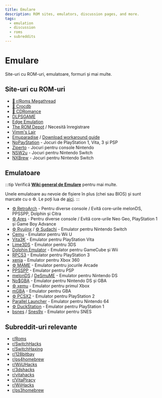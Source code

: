 ```yaml
---
title: Emulare
description: ROM sites, emulators, discussion pages, and more.
tags:
  - emulation
  - discussion
  - roms
  - subreddits
---
```


# Emulare

Site-uri cu ROM-uri, emulatoare, formuri și mai multe.

## Site-uri cu ROM-uri

- [🌟 r/Roms Megathread](https://r-roms.github.io)
- [🌟 Crocdb](https://crocdb.net)
- [🌟 CDRomance](https://cdromance.com)
- [DLPSGAME](https://dlpsgame.com)
- [Edge Emulation](https://edgeemu.net)
- [The ROM Depot](https://theromdepot.com) / Necesită înregistrare
- [Vimm's Lair](https://vimm.net/?p=vault)
- [Emuparadise](https://www.emuparadise.me/roms-isos-games.php) /
  [Download workaround guide](https://lemmy.world/post/3061617)
- [NoPayStation](https://nopaystation.com) - Jocuri de PlayStation 1, Vita, 3 și PSP
- [Ziperto](https://www.ziperto.com) - Jocuri pentru console Nintendo
- [NSW2u](https://nsw2u.com) - Jocuri pentru Nintendo Switch
- [NXBrew](https://nxbrew.com) - Jocuri pentru Nintendo Switch

## Emulatoare

:::tip
Verifică
**[Wiki general de Emulare](https://emulation.gametechwiki.com/index.php/Main_Page#Emulators)**
pentru mai multe.

Unele emulatoare au nevoie de fișiere în plus (chei sau BIOS) și sunt marcate
cu o :gear:. Le poți lua de
[aici](https://r-roms.github.io/megathread/misc/#bios-files).
:::

- [:gear: RetroArch](https://retroarch.com) - Pentru diverse console / Evită core-urile melonDS, PPSSPP, Dolphin și Citra
- [:gear: Ares](https://ares-emu.net) - Pentru diverse console / Evită core-urile Neo
  Geo, PlayStation 1 și Game Boy Advance
- [:gear: Ryujinx](https://ryujinx.org) /
  [:gear: Sudachi](https://sudachi.emuplace.app/) - Emulator pentru Nintendo Switch
- [Cemu](https://cemu.info) - Emulator pentru Wii U
- [Vita3K](https://vita3k.org) - Emulator pentru PlayStation Vita
- [Lime3DS](https://github.com/Lime3DS/Lime3DS) - Emulator pentru 3DS
- [Dolphin Emulator](https://dolphin-emu.org) - Emulator pentru GameCube și Wii
- [RPCS3](https://rpcs3.net) - Emulator pentru PlayStation 3
- [xenia](https://xenia.jp) - Emulator pentru Xbox 360
- [:gear: MAME](https://www.mamedev.org) - Emulator pentru jocurile Arcade
- [PPSSPP](https://www.ppsspp.org) - Emulator pentru PSP
- [melonDS](https://melonds.kuribo64.net) / [DeSmuME](https://desmume.org) -
  Emulator pentru Nintendo DS
- [No$GBA](https://www.nogba.com) - Emulator pentru Nintendo DS și GBA
- [:gear: xemu](https://xemu.app) - Emulator pentru primul Xbox
- [mGBA](https://mgba.io) - Emulator pentru GBA
- [:gear: PCSX2](https://pcsx2.net) - Emulator pentru PlayStation 2
- [Parallel Launcher](https://parallel-launcher.ca) - Emulator pentru Nintendo 64
- [:gear: DuckStation](https://www.duckstation.org) - Emulator pentru PlayStation 1
- [bsnes](https://github.com/bsnes-emu/bsnes) /
  [Snes9x](https://www.snes9x.com) - Emulator pentru SNES

## Subreddit-uri relevante

- [r/Roms](https://www.reddit.com/r/roms)
- [r/SwitchHacks](https://www.reddit.com/r/SwitchHacks)
- [r/SwitchHaxing](https://www.reddit.com/r/SwitchHaxing)
- [r/128bitbay](https://www.reddit.com/r/128bitbay)
- [r/ps4homebrew](https://www.reddit.com/r/ps4homebrew)
- [r/WiiUHacks](https://www.reddit.com/r/WiiUHacks)
- [r/3dshacks](https://www.reddit.com/r/3dshacks)
- [r/vitahacks](https://www.reddit.com/r/vitahacks)
- [r/VitaPiracy](https://www.reddit.com/r/VitaPiracy)
- [r/WiiHacks](https://www.reddit.com/r/WiiHacks)
- [r/ps3homebrew](https://www.reddit.com/r/ps3homebrew)
